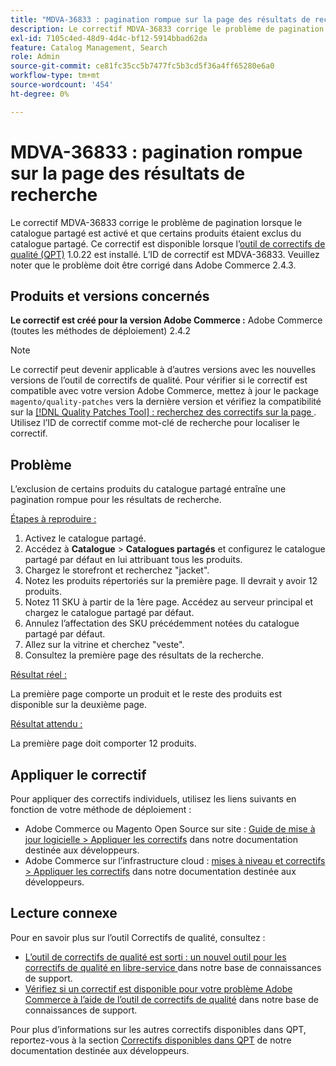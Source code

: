 ```yaml
---
title: "MDVA-36833 : pagination rompue sur la page des résultats de recherche"
description: Le correctif MDVA-36833 corrige le problème de pagination lorsque le catalogue partagé est activé et que certains produits étaient exclus du catalogue partagé. Ce correctif est disponible lorsque l’[outil de correctifs de qualité (QPT)](/help/announcements/adobe-commerce-announcements/magento-quality-patches-released-new-tool-to-self-serve-quality-patches.md) 1.0.22 est installé. L’ID de correctif est MDVA-36833. Veuillez noter que le problème doit être corrigé dans Adobe Commerce 2.4.3.
exl-id: 7105c4ed-48d9-4d4c-bf12-5914bbad62da
feature: Catalog Management, Search
role: Admin
source-git-commit: ce81fc35cc5b7477fc5b3cd5f36a4ff65280e6a0
workflow-type: tm+mt
source-wordcount: '454'
ht-degree: 0%

---
```


# MDVA-36833 : pagination rompue sur la page des résultats de recherche

Le correctif MDVA-36833 corrige le problème de pagination lorsque le catalogue partagé est activé et que certains produits étaient exclus du catalogue partagé. Ce correctif est disponible lorsque l’[outil de correctifs de qualité (QPT)](/help/announcements/adobe-commerce-announcements/magento-quality-patches-released-new-tool-to-self-serve-quality-patches.md) 1.0.22 est installé. L’ID de correctif est MDVA-36833. Veuillez noter que le problème doit être corrigé dans Adobe Commerce 2.4.3.

## Produits et versions concernés

**Le correctif est créé pour la version Adobe Commerce :** Adobe Commerce (toutes les méthodes de déploiement) 2.4.2

>[!NOTE]
>
>Le correctif peut devenir applicable à d’autres versions avec les nouvelles versions de l’outil de correctifs de qualité. Pour vérifier si le correctif est compatible avec votre version Adobe Commerce, mettez à jour le package `magento/quality-patches` vers la dernière version et vérifiez la compatibilité sur la [[!DNL Quality Patches Tool] : recherchez des correctifs sur la page ](https://devdocs.magento.com/quality-patches/tool.html#patch-grid). Utilisez l’ID de correctif comme mot-clé de recherche pour localiser le correctif.

## Problème

L’exclusion de certains produits du catalogue partagé entraîne une pagination rompue pour les résultats de recherche.

<u>Étapes à reproduire :</u>

1. Activez le catalogue partagé.
1. Accédez à **Catalogue** > **Catalogues partagés** et configurez le catalogue partagé par défaut en lui attribuant tous les produits.
1. Chargez le storefront et recherchez &quot;jacket&quot;.
1. Notez les produits répertoriés sur la première page. Il devrait y avoir 12 produits.
1. Notez 11 SKU à partir de la 1ère page. Accédez au serveur principal et chargez le catalogue partagé par défaut.
1. Annulez l’affectation des SKU précédemment notées du catalogue partagé par défaut.
1. Allez sur la vitrine et cherchez &quot;veste&quot;.
1. Consultez la première page des résultats de la recherche.

<u>Résultat réel :</u>

La première page comporte un produit et le reste des produits est disponible sur la deuxième page.

<u>Résultat attendu :</u>

La première page doit comporter 12 produits.

## Appliquer le correctif

Pour appliquer des correctifs individuels, utilisez les liens suivants en fonction de votre méthode de déploiement :

* Adobe Commerce ou Magento Open Source sur site : [Guide de mise à jour logicielle > Appliquer les correctifs](https://devdocs.magento.com/guides/v2.4/comp-mgr/patching/mqp.html) dans notre documentation destinée aux développeurs.
* Adobe Commerce sur l’infrastructure cloud : [mises à niveau et correctifs > Appliquer les correctifs](https://devdocs.magento.com/cloud/project/project-patch.html) dans notre documentation destinée aux développeurs.


## Lecture connexe

Pour en savoir plus sur l’outil Correctifs de qualité, consultez :

* [ L’outil de correctifs de qualité est sorti : un nouvel outil pour les correctifs de qualité en libre-service ](/help/announcements/adobe-commerce-announcements/magento-quality-patches-released-new-tool-to-self-serve-quality-patches.md) dans notre base de connaissances de support.
* [Vérifiez si un correctif est disponible pour votre problème Adobe Commerce à l’aide de l’outil de correctifs de qualité](/help/support-tools/patches-available-in-qpt-tool/check-patch-for-magento-issue-with-magento-quality-patches.md) dans notre base de connaissances de support.

Pour plus d’informations sur les autres correctifs disponibles dans QPT, reportez-vous à la section [Correctifs disponibles dans QPT](https://devdocs.magento.com/quality-patches/tool.html#patch-grid) de notre documentation destinée aux développeurs.
